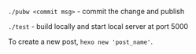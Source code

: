 `./pubw <commit msg>` - commit the change and publish

`./test` - build locally and start local server at port 5000

To create a new post, `hexo new 'post_name'`.
